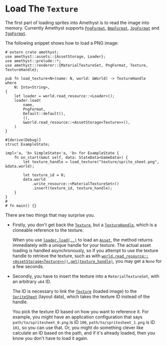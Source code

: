 # Load The `Texture`

The first part of loading sprites into Amethyst is to read the image into memory. Currently Amethyst supports [`PngFormat`][doc_fmt_png], [`BmpFormat`][doc_fmt_bmp], [`JpgFormat`][doc_fmt_jpg] and [`TgaFormat`][doc_fmt_tga].

The following snippet shows how to load a PNG image:

```rust,no_run,noplaypen
# extern crate amethyst;
use amethyst::assets::{AssetStorage, Loader};
use amethyst::prelude::*;
use amethyst::renderer::{MaterialTextureSet, PngFormat, Texture, TextureHandle};

pub fn load_texture<N>(name: N, world: &World) -> TextureHandle
where
    N: Into<String>,
{
    let loader = world.read_resource::<Loader>();
    loader.load(
        name,
        PngFormat,
        Default::default(),
        (),
        &world.read_resource::<AssetStorage<Texture>>(),
    )
}

#[derive(Debug)]
struct ExampleState;

impl<'a, 'b> SimpleState<'a, 'b> for ExampleState {
    fn on_start(&mut self, data: StateData<GameData>) {
        let texture_handle = load_texture("texture/sprite_sheet.png", &data.world);

        let texture_id = 0;
        data.world
            .write_resource::<MaterialTextureSet>()
            .insert(texture_id, texture_handle);
    }
}
#
# fn main() {}
```

There are two things that may surprise you.

* Firstly, you don't get back the [`Texture`][doc_tex], but a [`TextureHandle`][doc_tex_hd], which is a cloneable reference to the texture.

    When you use [`loader.load(..)`][doc_load] to load an [`Asset`][doc_asset], the method returns immediately with a unique handle for your texture. The actual asset loading is handled asynchronously, so if you attempt to use the texture handle to retrieve the texture, such as with [`world.read_resource::<AssetStorage<Texture>>()`][doc_read_resource][`.get(texture_handle)`][doc_asset_get], you may get a `None` for a few seconds.

* Secondly, you have to insert the texture into a `MaterialTextureSet`, with an arbitrary `u64` ID.

    The ID is necessary to link the [`Texture`][doc_tex] (loaded image) to the [`SpriteSheet`][doc_ss] (layout data), which takes the texture ID instead of the handle.

    You pick the texture ID based on how you want to reference it. For example, you might have an application configuration that says `path/to/spritesheet_0.png` is ID `100`, `path/to/spritesheet_1.png` is ID `101`, so you can use that. Or, you might do something clever like calculate an ID based on the path, and if it's already loaded, then you know you don't have to load it again.

[doc_asset]: https://docs.rs/amethyst_assets/latest/amethyst_assets/trait.Asset.html
[doc_asset_get]: https://docs.rs/amethyst_assets/latest/amethyst_assets/struct.AssetStorage.html#method.get
[doc_fmt_bmp]: https://docs.rs/amethyst_renderer/latest/amethyst_renderer/struct.BmpFormat.html
[doc_fmt_jpg]: https://docs.rs/amethyst_renderer/latest/amethyst_renderer/struct.JpgFormat.html
[doc_fmt_png]: https://docs.rs/amethyst_renderer/latest/amethyst_renderer/struct.PngFormat.html
[doc_fmt_tga]: https://docs.rs/amethyst_renderer/latest/amethyst_renderer/struct.TgaFormat.html
[doc_load]: https://docs.rs/amethyst_assets/load/amethyst_assets/struct.Loader.html#method.load
[doc_read_resource]: https://docs.rs/specs/latest/specs/world/struct.World.html#method.read_resource
[doc_ss]: https://docs.rs/amethyst_renderer/latest/amethyst_renderer/struct.SpriteSheet.html
[doc_tex]: https://docs.rs/amethyst_renderer/latest/amethyst_renderer/struct.Texture.html
[doc_tex_hd]: https://docs.rs/amethyst_renderer/latest/amethyst_renderer/type.TextureHandle.html
